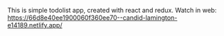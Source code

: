 This is simple todolist app, created with react and redux.
Watch in web: https://66d8e40ee1900060f360ee70--candid-lamington-e14189.netlify.app/